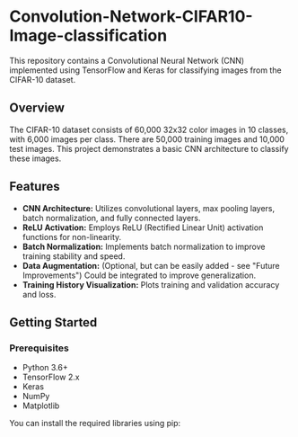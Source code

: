 # Convolution-Network-CIFAR10-Image-classification
 
 This repository contains a Convolutional Neural Network (CNN) implemented using TensorFlow and Keras for classifying images from the CIFAR-10 dataset.
 
 ## Overview
 
 The CIFAR-10 dataset consists of 60,000 32x32 color images in 10 classes, with 6,000 images per class. There are 50,000 training images and 10,000 test images. This project demonstrates a basic CNN architecture to classify these images.
 
 ## Features
 
 *   **CNN Architecture:** Utilizes convolutional layers, max pooling layers, batch normalization, and fully connected layers.
 *   **ReLU Activation:**  Employs ReLU (Rectified Linear Unit) activation functions for non-linearity.
 *   **Batch Normalization:** Implements batch normalization to improve training stability and speed.
 *   **Data Augmentation:** (Optional, but can be easily added - see "Future Improvements") Could be integrated to improve generalization.
 *   **Training History Visualization:**  Plots training and validation accuracy and loss.
 
 ## Getting Started
 
 ### Prerequisites
 *   Python 3.6+
 *   TensorFlow 2.x
 *   Keras
 *   NumPy
 *   Matplotlib
 
 You can install the required libraries using pip:
 


